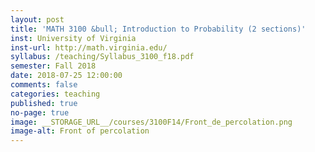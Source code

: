 ```yaml
---
layout: post
title: 'MATH 3100 &bull; Introduction to Probability (2 sections)'
inst: University of Virginia
inst-url: http://math.virginia.edu/
syllabus: /teaching/Syllabus_3100_f18.pdf
semester: Fall 2018
date: 2018-07-25 12:00:00
comments: false
categories: teaching
published: true
no-page: true
image: __STORAGE_URL__/courses/3100F14/Front_de_percolation.png
image-alt: Front of percolation
---
```

